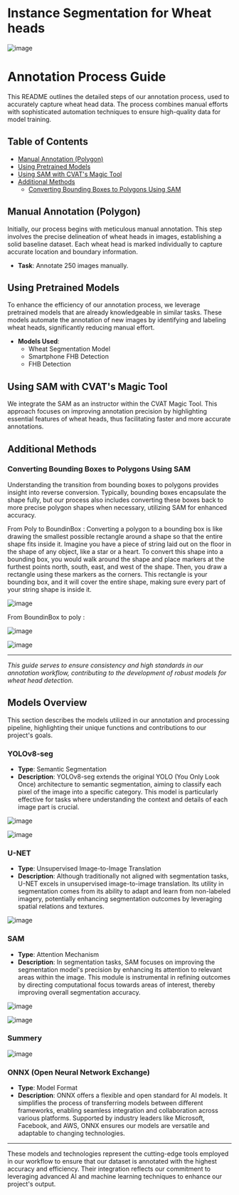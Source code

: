 # Instance Segmentation for Wheat heads

![image](https://github.com/nooralsmadi/WheatSeg/assets/71272030/82c61976-b5a8-4670-984d-49316ce26dff)

# Annotation Process Guide

This README outlines the detailed steps of our annotation process, used to accurately capture wheat head data. The process combines manual efforts with sophisticated automation techniques to ensure high-quality data for model training.

## Table of Contents

- [Manual Annotation (Polygon)](#manual-annotation-polygon)
- [Using Pretrained Models](#using-pretrained-models)
- [Using SAM with CVAT's Magic Tool](#using-sam-with-cvats-magic-tool)
- [Additional Methods](#additional-methods)
  - [Converting Bounding Boxes to Polygons Using SAM](#converting-bounding-boxes-to-polygons-using-sam)

## Manual Annotation (Polygon)

Initially, our process begins with meticulous manual annotation. This step involves the precise delineation of wheat heads in images, establishing a solid baseline dataset. Each wheat head is marked individually to capture accurate location and boundary information.

- **Task**: Annotate 250 images manually.

## Using Pretrained Models

To enhance the efficiency of our annotation process, we leverage pretrained models that are already knowledgeable in similar tasks. These models automate the annotation of new images by identifying and labeling wheat heads, significantly reducing manual effort.

- **Models Used**:
  - Wheat Segmentation Model
  - Smartphone FHB Detection
  - FHB Detection

## Using SAM with CVAT's Magic Tool

We integrate the SAM  as an instructor within the CVAT Magic Tool. This approach focuses on improving annotation precision by highlighting essential features of wheat heads, thus facilitating faster and more accurate annotations.

## Additional Methods

### Converting Bounding Boxes to Polygons Using SAM

Understanding the transition from bounding boxes to polygons provides insight into reverse conversion. Typically, bounding boxes encapsulate the shape fully, but our process also includes converting these boxes back to more precise polygon shapes when necessary, utilizing SAM for enhanced accuracy.

From Poly to BoundinBox :
Converting a polygon to a bounding box is like drawing the smallest possible rectangle around a shape so that the entire shape fits inside it. Imagine you have a piece of string laid out on the floor in the shape of any object, like a star or a heart. To convert this shape into a bounding box, you would walk around the shape and place markers at the furthest points north, south, east, and west of the shape. Then, you draw a rectangle using these markers as the corners. This rectangle is your bounding box, and it will cover the entire shape, making sure every part of your string shape is inside it.

![image](https://github.com/nooralsmadi/WheatSeg/assets/71272030/b5b48ed8-7cbf-4a90-8831-361a10098eff)

From BoundinBox to poly :

![image](https://github.com/nooralsmadi/WheatSeg/assets/71272030/6deb81b0-beb8-45b1-80fd-d0905729db12)

![image](https://github.com/nooralsmadi/WheatSeg/assets/71272030/c3deaa7d-b0f7-4a39-a0a4-b609d11981de)

---

*This guide serves to ensure consistency and high standards in our annotation workflow, contributing to the development of robust models for wheat head detection.*
## Models Overview

This section describes the models utilized in our annotation and processing pipeline, highlighting their unique functions and contributions to our project's goals.

### YOLOv8-seg

- **Type**: Semantic Segmentation
- **Description**: YOLOv8-seg extends the original YOLO (You Only Look Once) architecture to semantic segmentation, aiming to classify each pixel of the image into a specific category. This model is particularly effective for tasks where understanding the context and details of each image part is crucial.
  
![image](https://github.com/nooralsmadi/WheatSeg/assets/71272030/2acc2771-3521-4922-b5f4-ec9f9548201f)

![image](https://github.com/nooralsmadi/WheatSeg/assets/71272030/785889b1-cd93-4389-997a-9d18e335ba03)



### U-NET

- **Type**: Unsupervised Image-to-Image Translation
- **Description**: Although traditionally not aligned with segmentation tasks, U-NET excels in unsupervised image-to-image translation. Its utility in segmentation comes from its ability to adapt and learn from non-labeled imagery, potentially enhancing segmentation outcomes by leveraging spatial relations and textures.

![image](https://github.com/nooralsmadi/WheatSeg/assets/71272030/27546333-e580-4def-9fa5-ccec47976860)


### SAM 

- **Type**: Attention Mechanism
- **Description**: In segmentation tasks, SAM focuses on improving the segmentation model's precision by enhancing its attention to relevant areas within the image. This module is instrumental in refining outcomes by directing computational focus towards areas of interest, thereby improving overall segmentation accuracy.

![image](https://github.com/nooralsmadi/WheatSeg/assets/71272030/173171cb-a5c7-4b8b-8a65-aea95f2d2943)

![image](https://github.com/nooralsmadi/WheatSeg/assets/71272030/692800c9-ec23-408c-8046-9c930479f881)

### Summery 

![image](https://github.com/nooralsmadi/WheatSeg/assets/71272030/0c50a631-165b-43b0-ae93-aff2c7574ed1)


### ONNX (Open Neural Network Exchange)

- **Type**: Model Format
- **Description**: ONNX offers a flexible and open standard for AI models. It simplifies the process of transferring models between different frameworks, enabling seamless integration and collaboration across various platforms. Supported by industry leaders like Microsoft, Facebook, and AWS, ONNX ensures our models are versatile and adaptable to changing technologies.

---

These models and technologies represent the cutting-edge tools employed in our workflow to ensure that our dataset is annotated with the highest accuracy and efficiency. Their integration reflects our commitment to leveraging advanced AI and machine learning techniques to enhance our project's output.

